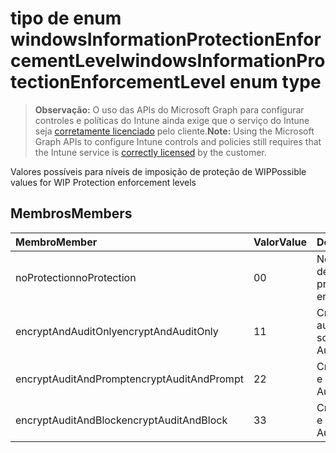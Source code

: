 # <a name="windowsinformationprotectionenforcementlevel-enum-type"></a><span data-ttu-id="c8365-101">tipo de enum windowsInformationProtectionEnforcementLevel</span><span class="sxs-lookup"><span data-stu-id="c8365-101">windowsInformationProtectionEnforcementLevel enum type</span></span>

> <span data-ttu-id="c8365-102">**Observação:** O uso das APIs do Microsoft Graph para configurar controles e políticas do Intune ainda exige que o serviço do Intune seja [corretamente licenciado](https://go.microsoft.com/fwlink/?linkid=839381) pelo cliente.</span><span class="sxs-lookup"><span data-stu-id="c8365-102">**Note:** Using the Microsoft Graph APIs to configure Intune controls and policies still requires that the Intune service is [correctly licensed](https://go.microsoft.com/fwlink/?linkid=839381) by the customer.</span></span>

<span data-ttu-id="c8365-103">Valores possíveis para níveis de imposição de proteção de WIP</span><span class="sxs-lookup"><span data-stu-id="c8365-103">Possible values for WIP Protection enforcement levels</span></span>
## <a name="members"></a><span data-ttu-id="c8365-104">Membros</span><span class="sxs-lookup"><span data-stu-id="c8365-104">Members</span></span>
|<span data-ttu-id="c8365-105">Membro</span><span class="sxs-lookup"><span data-stu-id="c8365-105">Member</span></span>|<span data-ttu-id="c8365-106">Valor</span><span class="sxs-lookup"><span data-stu-id="c8365-106">Value</span></span>|<span data-ttu-id="c8365-107">Descrição</span><span class="sxs-lookup"><span data-stu-id="c8365-107">Description</span></span>|
|:---|:---|:---|
|<span data-ttu-id="c8365-108">noProtection</span><span class="sxs-lookup"><span data-stu-id="c8365-108">noProtection</span></span>|<span data-ttu-id="c8365-109">0</span><span class="sxs-lookup"><span data-stu-id="c8365-109">0</span></span>|<span data-ttu-id="c8365-110">Nenhuma imposição de proteção</span><span class="sxs-lookup"><span data-stu-id="c8365-110">No protection enforcement</span></span>|
|<span data-ttu-id="c8365-111">encryptAndAuditOnly</span><span class="sxs-lookup"><span data-stu-id="c8365-111">encryptAndAuditOnly</span></span>|<span data-ttu-id="c8365-112">1</span><span class="sxs-lookup"><span data-stu-id="c8365-112">1</span></span>|<span data-ttu-id="c8365-113">Criptografar e auditoria somente</span><span class="sxs-lookup"><span data-stu-id="c8365-113">Encrypt and Audit only</span></span>|
|<span data-ttu-id="c8365-114">encryptAuditAndPrompt</span><span class="sxs-lookup"><span data-stu-id="c8365-114">encryptAuditAndPrompt</span></span>|<span data-ttu-id="c8365-115">2</span><span class="sxs-lookup"><span data-stu-id="c8365-115">2</span></span>|<span data-ttu-id="c8365-116">Criptografar, auditoria e solicitar</span><span class="sxs-lookup"><span data-stu-id="c8365-116">Encrypt, Audit and Prompt</span></span>|
|<span data-ttu-id="c8365-117">encryptAuditAndBlock</span><span class="sxs-lookup"><span data-stu-id="c8365-117">encryptAuditAndBlock</span></span>|<span data-ttu-id="c8365-118">3</span><span class="sxs-lookup"><span data-stu-id="c8365-118">3</span></span>|<span data-ttu-id="c8365-119">Criptografar, auditoria e bloquear</span><span class="sxs-lookup"><span data-stu-id="c8365-119">Encrypt, Audit and Block</span></span>|



